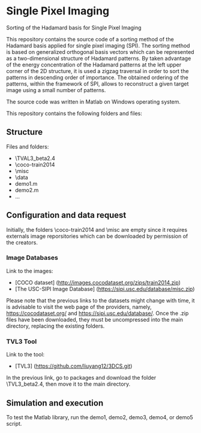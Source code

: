 # Single Pixel Imaging
Sorting of the Hadamard basis for Single Pixel Imaging

This repository contains the source code of a sorting method of the Hadamard basis applied for single pixel imaging (SPI). The sorting method is based on generalized orthogonal basis vectors which can be represented as a two-dimensional structure of Hadamard patterns. By taken advantage of the energy concentration of the Hadamard patterns at the left upper corner of the 2D structure, it is used a zigzag traversal in order to sort the patterns in descending order of importance. The obtained ordering of the patterns, within the framework of SPI, allows to reconstruct a given target image using a small number of patterns.

The source code was written in Matlab on Windows operating system.

This repository contains the following folders and files:

## Structure
Files and folders:
- \TVAL3_beta2.4
- \coco-train2014
- \misc
- \data
- demo1.m
- demo2.m
- ...

## Configuration and data request

Initially, the folders \coco-train2014 and \misc are empty since it requires externals image reporsitories which can be downloaded by permission of the creators.

### Image Databases
Link to the images:
* [COCO dataset] (http://images.cocodataset.org/zips/train2014.zip)
* [The USC-SIPI Image Database] (https://sipi.usc.edu/database/misc.zip)

Please note that the previous links to the datasets might change with time, it is advisable to visit the web page of the providers, namely,  https://cocodataset.org/ and
https://sipi.usc.edu/database/. Once the .zip files have been downloaded, they must be uncompressed into the main directory, replacing the existing folders.

### TVL3 Tool
Link to the tool:
* [TVL3] (https://github.com/liuyang12/3DCS.git)

In the previous link, go to packages and download the folder \TVL3_beta2.4, then move it to the main directory.


## Simulation and execution

To test the Matlab library, run the demo1, demo2, demo3, demo4, or demo5 script.
